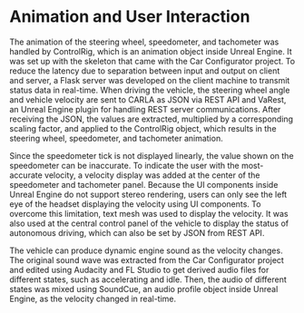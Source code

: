 # Animation and User Interaction

The animation of the steering wheel, speedometer, and tachometer was handled by ControlRig, which is an animation object inside Unreal Engine. It was set up with the skeleton that came with the Car Configurator project. To reduce the latency due to separation between input and output on client and server, a Flask server was developed on the client machine to transmit status data in real-time. When driving the vehicle, the steering wheel angle and vehicle velocity are sent to CARLA as JSON via REST API and VaRest, an Unreal Engine plugin for handling REST server communications. After receiving the JSON, the values are extracted, multiplied by a corresponding scaling factor, and applied to the ControlRig object, which results in the steering wheel, speedometer, and tachometer animation.

Since the speedometer tick is not displayed linearly, the value shown on the speedometer can be inaccurate. To indicate the user with the most-accurate velocity, a velocity display was added at the center of the speedometer and tachometer panel. Because the UI components inside Unreal Engine do not support stereo rendering, users can only see the left eye of the headset displaying the velocity using UI components. To overcome this limitation, text mesh was used to display the velocity. It was also used at the central control panel of the vehicle to display the status of autonomous driving, which can also be set by JSON from REST API.

The vehicle can produce dynamic engine sound as the velocity changes. The original sound wave was extracted from the Car Configurator project and edited using Audacity and FL Studio to get derived audio files for different states, such as accelerating and idle. Then, the audio of different states was mixed using SoundCue, an audio profile object inside Unreal Engine, as the velocity changed in real-time.
